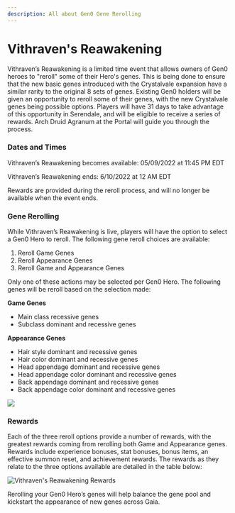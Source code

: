 ```yaml
---
description: All about Gen0 Gene Rerolling
---
```


# Vithraven's Reawakening

Vithraven’s Reawakening is a limited time event that allows owners of Gen0 heroes to "reroll" some of their Hero's genes. This is being done to ensure that the new basic genes introduced with the Crystalvale expansion have a similar rarity to the original 8 sets of genes. Existing Gen0 holders will be given an opportunity to reroll some of their genes, with the new Crystalvale genes being possible options. Players will have 31 days to take advantage of this opportunity in Serendale, and will be eligible to receive a series of rewards. Arch Druid Agranum at the Portal will guide you through the process.&#x20;

### **Dates and Times**

Vithraven’s Reawakening becomes available: 05/09/2022 at 11:45 PM EDT

Vithraven’s Reawakening ends: 6/10/2022 at 12 AM EDT

Rewards are provided during the reroll process, and will no longer be available when the event ends.

### **Gene Rerolling**

While Vithraven’s Reawakening is live, players will have the option to select a Gen0 Hero to reroll. The following gene reroll choices are available:

1. Reroll Game Genes&#x20;
2. Reroll Appearance Genes
3. Reroll Game and Appearance Genes

Only one of these actions may be selected per Gen0 Hero. The following genes will be reroll based on the selection made:

**Game Genes**

* Main class recessive genes
* Subclass dominant and recessive genes

**Appearance Genes**

* Hair style dominant and recessive genes
* Hair color dominant and recessive genes
* Head appendage dominant and recessive genes
* Head appendage color dominant and recessive genes
* Back appendage dominant and recessive genes
* Back appendage color dominant and recessive genes

![](../../.gitbook/assets/Serendale\_Gen0\_Reroll\_5-9-22.png)

### **Rewards**

Each of the three reroll options provide a number of rewards, with the greatest rewards coming from rerolling both Game and Appearance genes. Rewards include experience bonuses, stat bonuses, bonus items, an effective summon reset, and achievement rewards. The rewards as they relate to the three options available are detailed in the table below:

![Vithraven's Reawakening Rewards](../../.gitbook/assets/C9B74EE0-7106-400E-98A6-98A59DDCCDE1.jpeg)

Rerolling your Gen0 Hero’s genes will help balance the gene pool and kickstart the appearance of new genes across Gaia.
